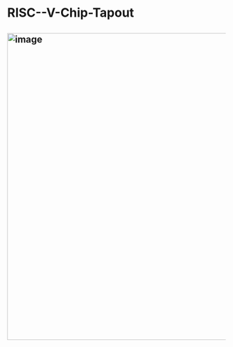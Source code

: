 # RISC--V-Chip-Tapout

## <img width="1303" height="706" alt="image" src="https://github.com/user-attachments/assets/74046d5d-704a-4e01-bddd-c166542edc91" />


